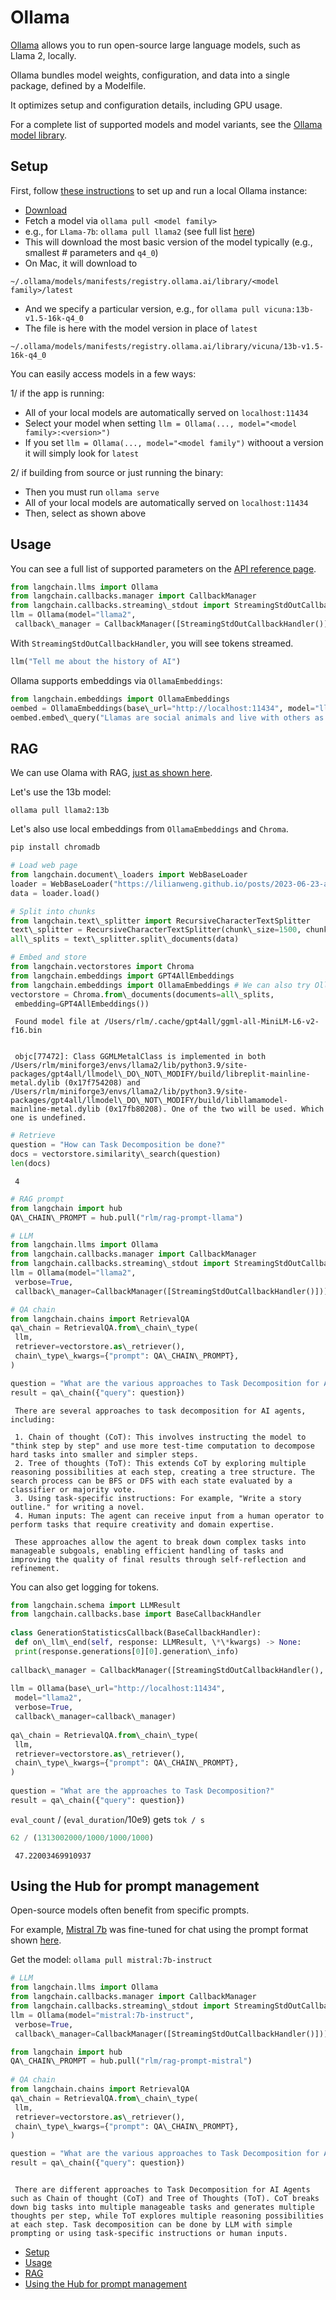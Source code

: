 # Ollama

[Ollama](https://ollama.ai/) allows you to run open-source large language models, such as Llama 2, locally.

Ollama bundles model weights, configuration, and data into a single package, defined by a Modelfile.

It optimizes setup and configuration details, including GPU usage.

For a complete list of supported models and model variants, see the [Ollama model library](https://github.com/jmorganca/ollama#model-library).

## Setup[​](#setup "Direct link to Setup")

First, follow [these instructions](https://github.com/jmorganca/ollama) to set up and run a local Ollama instance:

- [Download](https://ollama.ai/download)
- Fetch a model via `ollama pull <model family>`
- e.g., for `Llama-7b`: `ollama pull llama2` (see full list [here](https://github.com/jmorganca/ollama))
- This will download the most basic version of the model typically (e.g., smallest # parameters and `q4_0`)
- On Mac, it will download to

`~/.ollama/models/manifests/registry.ollama.ai/library/<model family>/latest`

- And we specify a particular version, e.g., for `ollama pull vicuna:13b-v1.5-16k-q4_0`
- The file is here with the model version in place of `latest`

`~/.ollama/models/manifests/registry.ollama.ai/library/vicuna/13b-v1.5-16k-q4_0`

You can easily access models in a few ways:

1/ if the app is running:

- All of your local models are automatically served on `localhost:11434`
- Select your model when setting `llm = Ollama(..., model="<model family>:<version>")`
- If you set `llm = Ollama(..., model="<model family")` withoout a version it will simply look for `latest`

2/ if building from source or just running the binary:

- Then you must run `ollama serve`
- All of your local models are automatically served on `localhost:11434`
- Then, select as shown above

## Usage[​](#usage "Direct link to Usage")

You can see a full list of supported parameters on the [API reference page](https://api.python.langchain.com/en/latest/llms/langchain.llms.ollama.Ollama.html).

```python
from langchain.llms import Ollama  
from langchain.callbacks.manager import CallbackManager  
from langchain.callbacks.streaming\_stdout import StreamingStdOutCallbackHandler   
llm = Ollama(model="llama2",   
 callback\_manager = CallbackManager([StreamingStdOutCallbackHandler()]))  

```

With `StreamingStdOutCallbackHandler`, you will see tokens streamed.

```python
llm("Tell me about the history of AI")  

```

Ollama supports embeddings via `OllamaEmbeddings`:

```python
from langchain.embeddings import OllamaEmbeddings  
oembed = OllamaEmbeddings(base\_url="http://localhost:11434", model="llama2")  
oembed.embed\_query("Llamas are social animals and live with others as a herd.")  

```

## RAG[​](#rag "Direct link to RAG")

We can use Olama with RAG, [just as shown here](https://python.langchain.com/docs/use_cases/question_answering/local_retrieval_qa).

Let's use the 13b model:

```text
ollama pull llama2:13b  

```

Let's also use local embeddings from `OllamaEmbeddings` and `Chroma`.

```bash
pip install chromadb  

```

```python
# Load web page  
from langchain.document\_loaders import WebBaseLoader  
loader = WebBaseLoader("https://lilianweng.github.io/posts/2023-06-23-agent/")  
data = loader.load()  

```

```python
# Split into chunks   
from langchain.text\_splitter import RecursiveCharacterTextSplitter  
text\_splitter = RecursiveCharacterTextSplitter(chunk\_size=1500, chunk\_overlap=100)  
all\_splits = text\_splitter.split\_documents(data)  

```

```python
# Embed and store  
from langchain.vectorstores import Chroma  
from langchain.embeddings import GPT4AllEmbeddings  
from langchain.embeddings import OllamaEmbeddings # We can also try Ollama embeddings  
vectorstore = Chroma.from\_documents(documents=all\_splits,  
 embedding=GPT4AllEmbeddings())  

```

```text
 Found model file at /Users/rlm/.cache/gpt4all/ggml-all-MiniLM-L6-v2-f16.bin  
  
  
 objc[77472]: Class GGMLMetalClass is implemented in both /Users/rlm/miniforge3/envs/llama2/lib/python3.9/site-packages/gpt4all/llmodel\_DO\_NOT\_MODIFY/build/libreplit-mainline-metal.dylib (0x17f754208) and /Users/rlm/miniforge3/envs/llama2/lib/python3.9/site-packages/gpt4all/llmodel\_DO\_NOT\_MODIFY/build/libllamamodel-mainline-metal.dylib (0x17fb80208). One of the two will be used. Which one is undefined.  

```

```python
# Retrieve  
question = "How can Task Decomposition be done?"  
docs = vectorstore.similarity\_search(question)  
len(docs)  

```

```text
 4  

```

```python
# RAG prompt  
from langchain import hub  
QA\_CHAIN\_PROMPT = hub.pull("rlm/rag-prompt-llama")  

```

```python
# LLM  
from langchain.llms import Ollama  
from langchain.callbacks.manager import CallbackManager  
from langchain.callbacks.streaming\_stdout import StreamingStdOutCallbackHandler  
llm = Ollama(model="llama2",  
 verbose=True,  
 callback\_manager=CallbackManager([StreamingStdOutCallbackHandler()]))  

```

```python
# QA chain  
from langchain.chains import RetrievalQA  
qa\_chain = RetrievalQA.from\_chain\_type(  
 llm,  
 retriever=vectorstore.as\_retriever(),  
 chain\_type\_kwargs={"prompt": QA\_CHAIN\_PROMPT},  
)  

```

```python
question = "What are the various approaches to Task Decomposition for AI Agents?"  
result = qa\_chain({"query": question})  

```

```text
 There are several approaches to task decomposition for AI agents, including:  
   
 1. Chain of thought (CoT): This involves instructing the model to "think step by step" and use more test-time computation to decompose hard tasks into smaller and simpler steps.  
 2. Tree of thoughts (ToT): This extends CoT by exploring multiple reasoning possibilities at each step, creating a tree structure. The search process can be BFS or DFS with each state evaluated by a classifier or majority vote.  
 3. Using task-specific instructions: For example, "Write a story outline." for writing a novel.  
 4. Human inputs: The agent can receive input from a human operator to perform tasks that require creativity and domain expertise.  
   
 These approaches allow the agent to break down complex tasks into manageable subgoals, enabling efficient handling of tasks and improving the quality of final results through self-reflection and refinement.  

```

You can also get logging for tokens.

```python
from langchain.schema import LLMResult  
from langchain.callbacks.base import BaseCallbackHandler  
  
class GenerationStatisticsCallback(BaseCallbackHandler):  
 def on\_llm\_end(self, response: LLMResult, \*\*kwargs) -> None:  
 print(response.generations[0][0].generation\_info)  
   
callback\_manager = CallbackManager([StreamingStdOutCallbackHandler(), GenerationStatisticsCallback()])  
  
llm = Ollama(base\_url="http://localhost:11434",  
 model="llama2",  
 verbose=True,  
 callback\_manager=callback\_manager)  
  
qa\_chain = RetrievalQA.from\_chain\_type(  
 llm,  
 retriever=vectorstore.as\_retriever(),  
 chain\_type\_kwargs={"prompt": QA\_CHAIN\_PROMPT},  
)  
  
question = "What are the approaches to Task Decomposition?"  
result = qa\_chain({"query": question})  

```

`eval_count` / (`eval_duration`/10e9) gets `tok / s`

```python
62 / (1313002000/1000/1000/1000)  

```

```text
 47.22003469910937  

```

## Using the Hub for prompt management[​](#using-the-hub-for-prompt-management "Direct link to Using the Hub for prompt management")

Open-source models often benefit from specific prompts.

For example, [Mistral 7b](https://mistral.ai/news/announcing-mistral-7b/) was fine-tuned for chat using the prompt format shown [here](https://huggingface.co/mistralai/Mistral-7B-Instruct-v0.1).

Get the model: `ollama pull mistral:7b-instruct`

```python
# LLM  
from langchain.llms import Ollama  
from langchain.callbacks.manager import CallbackManager  
from langchain.callbacks.streaming\_stdout import StreamingStdOutCallbackHandler  
llm = Ollama(model="mistral:7b-instruct",  
 verbose=True,  
 callback\_manager=CallbackManager([StreamingStdOutCallbackHandler()]))  

```

```python
from langchain import hub  
QA\_CHAIN\_PROMPT = hub.pull("rlm/rag-prompt-mistral")  
  
# QA chain  
from langchain.chains import RetrievalQA  
qa\_chain = RetrievalQA.from\_chain\_type(  
 llm,  
 retriever=vectorstore.as\_retriever(),  
 chain\_type\_kwargs={"prompt": QA\_CHAIN\_PROMPT},  
)  

```

```python
question = "What are the various approaches to Task Decomposition for AI Agents?"  
result = qa\_chain({"query": question})  

```

```text
   
 There are different approaches to Task Decomposition for AI Agents such as Chain of thought (CoT) and Tree of Thoughts (ToT). CoT breaks down big tasks into multiple manageable tasks and generates multiple thoughts per step, while ToT explores multiple reasoning possibilities at each step. Task decomposition can be done by LLM with simple prompting or using task-specific instructions or human inputs.  

```

- [Setup](#setup)
- [Usage](#usage)
- [RAG](#rag)
- [Using the Hub for prompt management](#using-the-hub-for-prompt-management)
